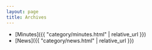 ```yaml
---
layout: page
title: Archives
---
```


* [Minutes]({{ "category/minutes.html" | relative_url }})
* [News]({{ "category/news.html" | relative_url }})
